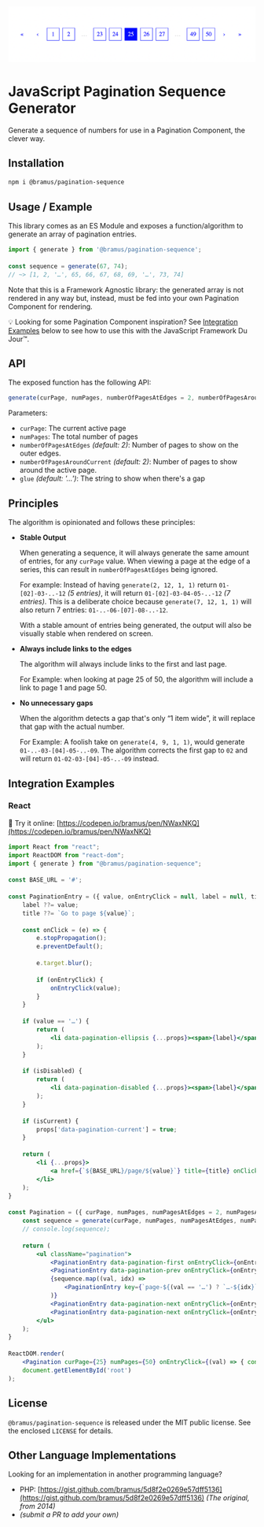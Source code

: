 ![JavaScript Pagination Sequence Generator](./screenshots/js-pagination-sequence.png)

# JavaScript Pagination Sequence Generator

Generate a sequence of numbers for use in a Pagination Component, the clever way.

## Installation

```bash
npm i @bramus/pagination-sequence
```

## Usage / Example

This library comes as an ES Module and exposes a function/algorithm to generate an array of pagination entries.

```js
import { generate } from '@bramus/pagination-sequence';

const sequence = generate(67, 74);
// ~> [1, 2, '…', 65, 66, 67, 68, 69, '…', 73, 74]
```

Note that this is a Framework Agnostic library: the generated array is not rendered in any way but, instead, must be fed into your own Pagination Component for rendering.

💡 Looking for some Pagination Component inspiration? See [Integration Examples](#integration-examples) below to see how to use this with the JavaScript Framework Du Jour™.

## API

The exposed function has the following API:

```js
generate(curPage, numPages, numberOfPagesAtEdges = 2, numberOfPagesAroundCurrent = 2, glue = '…');
```

Parameters:

- `curPage`: The current active page
- `numPages`: The total number of pages
- `numberOfPagesAtEdges` _(default: 2)_: Number of pages to show on the outer edges.
- `numberOfPagesAroundCurrent` _(default: 2)_: Number of pages to show around the active page.
- `glue` _(default: '…')_: The string to show when there's a gap

## Principles

The algorithm is opinionated and follows these principles:

- **Stable Output**

  When generating a sequence, it will always generate the same amount of entries, for any `curPage` value. When viewing a page at the edge of a series, this can result in `numberOfPagesAtEdges` being ignored.

  For example: Instead of having `generate(2, 12, 1, 1)` return `01-[02]-03-..-12` _(5 entries)_, it will return `01-[02]-03-04-05-..-12` _(7 entries)_. This is a deliberate choice because `generate(7, 12, 1, 1)` will also return 7 entries: `01-..-06-[07]-08-..-12`.

  With a stable amount of entries being generated, the output will also be visually stable when rendered on screen.

- **Always include links to the edges**

  The algorithm will always include links to the first and last page.

  For Example: when looking at page 25 of 50, the algorithm will include a link to page 1 and page 50.

- **No unnecessary gaps**

  When the algorithm detects a gap that's only “1 item wide”, it will replace that gap with the actual number.

  For Example: A foolish take on `generate(4, 9, 1, 1)`, would generate `01-..-03-[04]-05-..-09`. The algorithm corrects the first gap to `02` and will return `01-02-03-[04]-05-..-09` instead.

## Integration Examples

### React

🔗 Try it online: [https://codepen.io/bramus/pen/NWaxNKQ](https://codepen.io/bramus/pen/NWaxNKQ)

```jsx
import React from "react";
import ReactDOM from "react-dom";
import { generate } from "@bramus/pagination-sequence";

const BASE_URL = '#';

const PaginationEntry = ({ value, onEntryClick = null, label = null, title = null, isCurrent = false, isDisabled = false, ...props }) => {
    label ??= value;
    title ??= `Go to page ${value}`;

    const onClick = (e) => {
        e.stopPropagation();
        e.preventDefault();
        
        e.target.blur();
        
        if (onEntryClick) {
            onEntryClick(value);
        }
    }
        
    if (value == '…') {
        return (
            <li data-pagination-ellipsis {...props}><span>{label}</span></li>
        );
    }

    if (isDisabled) {
        return (
            <li data-pagination-disabled {...props}><span>{label}</span></li>
        );
    }

    if (isCurrent) {
        props['data-pagination-current'] = true;
    }

    return (
        <li {...props}>
            <a href={`${BASE_URL}/page/${value}`} title={title} onClick={onClick}>{label}</a>
        </li>
    );
}

const Pagination = ({ curPage, numPages, numPagesAtEdges = 2, numPagesAroundCurrent = 2, onEntryClick = null }) => {
    const sequence = generate(curPage, numPages, numPagesAtEdges, numPagesAroundCurrent);
    // console.log(sequence);

    return (
        <ul className="pagination">
            <PaginationEntry data-pagination-first onEntryClick={onEntryClick} value={1} title="Go to First Page" label="&laquo;" isDisabled={curPage === 1} />
            <PaginationEntry data-pagination-prev onEntryClick={onEntryClick} value={curPage-1} title="Go to Previous Page" label="&lsaquo;" isDisabled={curPage === 1} />
            {sequence.map((val, idx) => 
                <PaginationEntry key={`page-${(val == '…') ? `…-${idx}` : val}`} onEntryClick={onEntryClick} value={val} isCurrent={val == curPage} />
            )}
            <PaginationEntry data-pagination-next onEntryClick={onEntryClick} value={curPage+1} title="Go to Next Page" label="&rsaquo;" isDisabled={curPage === numPages} />
            <PaginationEntry data-pagination-next onEntryClick={onEntryClick} value={numPages} title="Go to Last Page" label="&raquo;" isDisabled={curPage === numPages} />
        </ul>
    );
}

ReactDOM.render(
    <Pagination curPage={25} numPages={50} onEntryClick={(val) => { console.log(val)}} />,
    document.getElementById('root')
);
```
## License

`@bramus/pagination-sequence` is released under the MIT public license. See the enclosed `LICENSE` for details.

## Other Language Implementations

Looking for an implementation in another programming language?

- PHP: [https://gist.github.com/bramus/5d8f2e0269e57dff5136](https://gist.github.com/bramus/5d8f2e0269e57dff5136) _(The original, from 2014)_
- _(submit a PR to add your own)_
